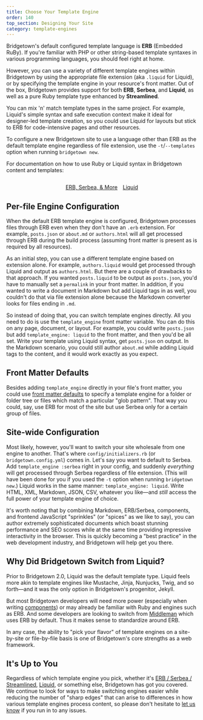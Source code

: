 ```yaml
---
title: Choose Your Template Engine
order: 140
top_section: Designing Your Site
category: template-engines
---
```


Bridgetown's default configured template language is **ERB** (Embedded RuBy). If you're familiar with PHP or other string-based template syntaxes in various programming languages, you should feel right at home.

However, you can use a variety of different template engines within Bridgetown by using the appropriate file extension (aka `.liquid` for Liquid), or by specifying the template engine in your resource's front matter. Out of the box, Bridgetown provides support for both **ERB**, **Serbea**, and **Liquid**, as well as a pure Ruby template type enhanced by **Streamlined**.

You can mix 'n' match template types in the same project. For example, Liquid's simple syntax and safe execution context make it ideal for designer-led template creation, so you could use Liquid for layouts but stick to ERB for code-intensive pages and other resources.

To configure a new Bridgetown site to use a language other than ERB as the default template engine regardless of file extension, use the `-t`/`--templates` option when running `bridgetown new`.

For documentation on how to use Ruby or Liquid syntax in Bridgetown content and templates:

<p style="margin-top:2em; display:flex; gap:1em; justify-content:center">
  <a href="/docs/template-engines/erb-and-beyond">
    <sl-button variant="primary" outline>
      ERB, Serbea, & More
      <sl-icon slot="suffix" library="remixicon" name="arrows/arrow-right-s-fill"></sl-icon>
    </sl-button>
  </a>
  <a href="/docs/template-engines/liquid">
    <sl-button variant="primary" outline>
      Liquid
      <sl-icon slot="suffix" library="remixicon" name="arrows/arrow-right-s-fill"></sl-icon>
    </sl-button>
  </a>
</p>

## Per-file Engine Configuration

When the default ERB template engine is configured, Bridgetown processes files through ERB even when they don't have an `.erb` extension. For example, `posts.json` or `about.md` or `authors.html` will all get processed through ERB during the build process (assuming front matter is present as is required by all resources).

As an initial step, you can use a different template engine based on extension alone. For example, `authors.liquid` would get processed through Liquid and output as `authors.html`. But there are a couple of drawbacks to that approach. If you wanted `posts.liquid` to be output as `posts.json`, you'd have to manually set a `permalink` in your front matter. In addition, if you wanted to write a document in Markdown but add Liquid tags in as well, you couldn't do that via file extension alone because the Markdown converter looks for files ending in `.md`.

So instead of doing that, you can switch template engines directly. All you need to do is use the `template_engine` front matter variable. You can do this on any page, document, or layout. For example, you could write `posts.json` but add `template_engine: liquid` to the front matter, and then you'd be all set. Write your template using Liquid syntax, get `posts.json` on output. In the Markdown scenario, you could still author `about.md` while adding Liquid tags to the content, and it would work exactly as you expect.

## Front Matter Defaults

Besides adding `template_engine` directly in your file's front matter, you could use [front matter defaults](/docs/content/front-matter-defaults) to specify a template engine for a folder or folder tree or files which match a particular "glob pattern". That way you could, say, use ERB for most of the site but use Serbea only for a certain group of files.

## Site-wide Configuration

Most likely, however, you'll want to switch your site wholesale from one engine to another. That's where `config/initializers.rb` (or `bridgetown.config.yml`) comes in. Let's say you want to default to Serbea. Add `template_engine :serbea` right in your config, and suddenly *everything* will get processed through Serbea regardless of file extension. (This will have been done for you if you used the `-t` option when running `bridgetown new`.) Liquid works in the same manner: `template_engine: liquid`. Write HTML, XML, Markdown, JSON, CSV, whatever you like—and _still_ access the full power of your template engine of choice.

It's worth noting that by combining Markdown, ERB/Serbea, components, and frontend JavaScript "sprinkles" (or "spices" as we like to say), you can author extremely sophisticated documents which boast stunning performance and SEO scores while at the same time providing impressive interactivity in the browser. This is quickly becoming a "best practice" in the web development industry, and Bridgetown will help get you there.

## Why Did Bridgetown Switch from Liquid?

Prior to Bridgetown 2.0, Liquid was the default template type. Liquid feels more akin to template engines like Mustache, Jinja, Nunjucks, Twig, and so forth—and it was the only option in Bridgetown's progenitor, Jekyll.

But most Bridgetown developers will need more power (especially when writing [components](/docs/components)) or may already be familiar with Ruby and engines such as ERB. And some developers are looking to switch from [Middleman](https://middlemanapp.com) which uses ERB by default. Thus it makes sense to standardize around ERB.

In any case, the ability to "pick your flavor" of template engines on a site-by-site or file-by-file basis is one of Bridgetown's core strengths as a web framework.

## It's Up to You

Regardless of which template engine you pick, whether it's [ERB / Serbea / Streamlined](/docs/template-engines/erb-and-beyond), [Liquid](/docs/template-engines/liquid), or something else, Bridgetown has got you covered. We continue to look for ways to make switching engines easier while reducing the number of "sharp edges" that can arise to differences in how various template engines process content, so please don't hesitate to [let us know](/community) if you run in to any issues.
